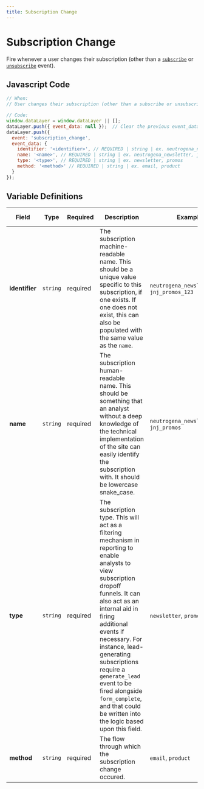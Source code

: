```yaml
---
title: Subscription Change
---
```


# Subscription Change

Fire whenever a user changes their subscription (other than a [`subscribe`](../../events/subscriptions/subscribe.md) or [`unsubscribe`](../../events/subscriptions/unsubscribe.md) event).


## Javascript Code

```js
// When:
// User changes their subscription (other than a subscribe or unsubscribe event)

// Code:
window.dataLayer = window.dataLayer || [];
dataLayer.push({ event_data: null });  // Clear the previous event_data object.
dataLayer.push({
  event: 'subscription_change',
  event_data: {
    identifier: '<identifier>', // REQUIRED | string | ex. neutrogena_newsletter_123, jnj_promos_123
    name: '<name>', // REQUIRED | string | ex. neutrogena_newsletter, jnj_promos
    type: '<type>', // REQUIRED | string | ex. newsletter, promos
    method: '<method>' // REQUIRED | string | ex. email, product
  }
});
```

## Variable Definitions

|Field|Type|Required|Description|Example|Maximum Length|
| --- | --- | --- | --- | --- | --- |
|**identifier**|`string`|required|The subscription machine-readable name. This should be a unique value specific to this subscription, if one exists. If one does not exist, this can also be populated with the same value as the `name`.|`neutrogena_newsletter_123`, `jnj_promos_123`|`100`|
|**name**|`string`|required|The subscription human-readable name. This should be something that an analyst without a deep knowledge of the technical implementation of the site can easily identify the subscription with. It should be lowercase snake_case.|`neutrogena_newsletter`, `jnj_promos`|`100`|
|**type**|`string`|required|The subscription type. This will act as a filtering mechanism in reporting to enable analysts to view subscription dropoff funnels. It can also act as an internal aid in firing additional events if necessary. For instance, lead-generating subscriptions require a `generate_lead` event to be fired alongside `form_complete`, and that could be written into the logic based upon this field.|`newsletter`, `promos`|`100`|
|**method**|`string`|required|The flow through which the subscription change occured.|`email`, `product`|`100`|
